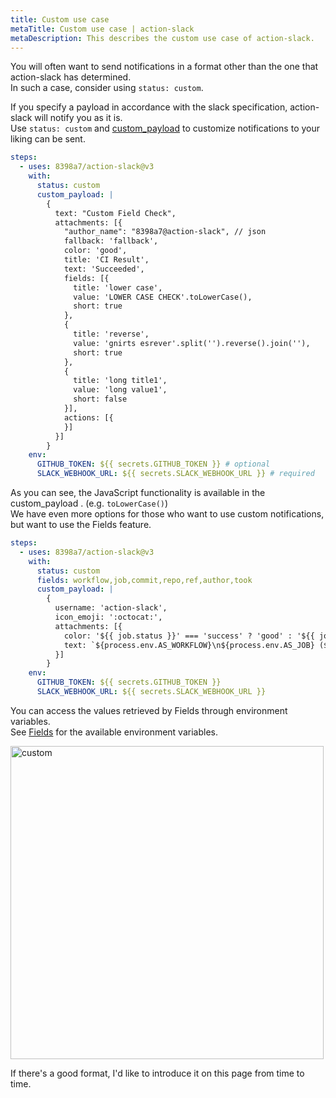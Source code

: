 ```yaml
---
title: Custom use case
metaTitle: Custom use case | action-slack
metaDescription: This describes the custom use case of action-slack.
---
```


You will often want to send notifications in a format other than the one that action-slack has determined.  
In such a case, consider using `status: custom`.

If you specify a payload in accordance with the slack specification, action-slack will notify you as it is.  
Use `status: custom` and [custom_payload](/with#custom_payload) to customize notifications to your liking can be sent.

```yaml
steps:
  - uses: 8398a7/action-slack@v3
    with:
      status: custom
      custom_payload: |
        {
          text: "Custom Field Check",
          attachments: [{
            "author_name": "8398a7@action-slack", // json
            fallback: 'fallback',
            color: 'good',
            title: 'CI Result',
            text: 'Succeeded',
            fields: [{
              title: 'lower case',
              value: 'LOWER CASE CHECK'.toLowerCase(),
              short: true
            },
            {
              title: 'reverse',
              value: 'gnirts esrever'.split('').reverse().join(''),
              short: true
            },
            {
              title: 'long title1',
              value: 'long value1',
              short: false
            }],
            actions: [{
            }]
          }]
        }
    env:
      GITHUB_TOKEN: ${{ secrets.GITHUB_TOKEN }} # optional
      SLACK_WEBHOOK_URL: ${{ secrets.SLACK_WEBHOOK_URL }} # required
```

As you can see, the JavaScript functionality is available in the custom_payload . (e.g. `toLowerCase()`)  
We have even more options for those who want to use custom notifications, but want to use the Fields feature.

```yaml
steps:
  - uses: 8398a7/action-slack@v3
    with:
      status: custom
      fields: workflow,job,commit,repo,ref,author,took
      custom_payload: |
        {
          username: 'action-slack',
          icon_emoji: ':octocat:',
          attachments: [{
            color: '${{ job.status }}' === 'success' ? 'good' : '${{ job.status }}' === 'failure' ? 'danger' : 'warning',
            text: `${process.env.AS_WORKFLOW}\n${process.env.AS_JOB} (${process.env.AS_COMMIT}) of ${process.env.AS_REPO}@${process.env.AS_REF} by ${process.env.AS_AUTHOR} ${{ job.status }} in ${process.env.AS_TOOK}`,
          }]
        }
    env:
      GITHUB_TOKEN: ${{ secrets.GITHUB_TOKEN }}
      SLACK_WEBHOOK_URL: ${{ secrets.SLACK_WEBHOOK_URL }}
```

You can access the values retrieved by Fields through environment variables.  
See [Fields](/fields) for the available environment variables.

<img width="501" alt="custom" src="https://user-images.githubusercontent.com/8043276/85949864-2b3df300-b994-11ea-9388-f4ff1aebc292.png" />

If there's a good format, I'd like to introduce it on this page from time to time.
